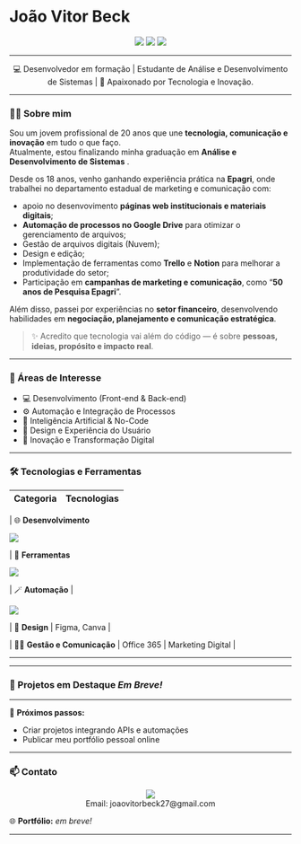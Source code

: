  <h1 align="left">João Vitor Beck</h1> 

<p align="center">
  <a href="https://www.linkedin.com/in/jo%C3%A3o-vitor-beck-409904288/"><img src="https://img.shields.io/badge/-LinkedIn-0077B5?style=for-the-badge&logo=linkedin&logoColor=white" /></a>
  <a href="https://github.com/JhonBeck27/JoaoVitorBeck/blob/main/README.md"><img src="https://img.shields.io/badge/-GitHub-181717?style=for-the-badge&logo=github&logoColor=white" /></a>
  <a href="mailto:joaovitorbeck27@gmail.com"><img src="https://img.shields.io/badge/-Email-0077B5?style=for-the-badge&logo=gmail&logoColor=white" /></a>
</p>

---




<p align="center">
💻 Desenvolvedor em formação |  Estudante de Análise e Desenvolvimento de Sistemas | 🚀 Apaixonado por Tecnologia e Inovação.
</p>

---

### 👨‍💻 Sobre mim

Sou um jovem profissional de 20 anos que une **tecnologia, comunicação e inovação** em tudo o que faço.  
Atualmente, estou finalizando minha graduação em **Análise e Desenvolvimento de Sistemas** . 

Desde os 18 anos, venho ganhando experiência prática na **Epagri**, onde trabalhei no departamento estadual de marketing e comunicação com:
- apoio no desenvovimento  **páginas web institucionais e materiais digitais**;
- **Automação de processos no Google Drive** para otimizar o gerenciamento de arquivos;
- Gestão de arquivos digitais (Nuvem);
- Design e edição;
- Implementação de ferramentas como **Trello** e **Notion** para melhorar a produtividade do setor;
- Participação em **campanhas de marketing e comunicação**, como “**50 anos de Pesquisa Epagri**”.

Além disso, passei por experiências no **setor financeiro**, desenvolvendo habilidades em **negociação, planejamento e comunicação estratégica**.

> ✨ Acredito que tecnologia vai além do código — é sobre **pessoas, ideias, propósito e impacto real**.

---

### 🧠 Áreas de Interesse

- 💻 Desenvolvimento (Front-end & Back-end)
- ⚙️ Automação e Integração de Processos
- 🤖 Inteligência Artificial & No-Code
- 🧩 Design e Experiência do Usuário
- 🚀 Inovação e Transformação Digital

---

### 🛠️ Tecnologias e Ferramentas

| Categoria | Tecnologias |
|------------|--------------|

| 🌐 **Desenvolvimento** <p align="left">
  <img src="https://skillicons.dev/icons?i=html,css,javascript" />
</p>

| 🧰 **Ferramentas** <p align="left">
  <img src="https://skillicons.dev/icons?i=github,vscode,notion,trello" />
</p>

| 🪄 **Automação** | <p align="left">
  <img src="https://skillicons.dev/icons?i=googlecloud" />
</p> 

| 🎨 **Design** | Figma, Canva |


| 🧑‍💼 **Gestão e Comunicação** | Office 365 | Marketing Digital |

---





---

### 📁 Projetos em Destaque *Em Breve!*



---



🧭 **Próximos passos:**    
- Criar projetos integrando APIs e automações  
- Publicar meu portfólio pessoal online  

---

### 📫 Contato
 
<p align="center">
  <a href="https://linkedin.com/in/joaovitorbeck"><img src="https://img.shields.io/badge/LinkedIn-0077B5?style=for-the-badge&logo=linkedin&logoColor=white"/></a><br>
   Email: joaovitorbeck27@gmail.com
  
🌐 **Portfólio:** *em breve!*  

---


